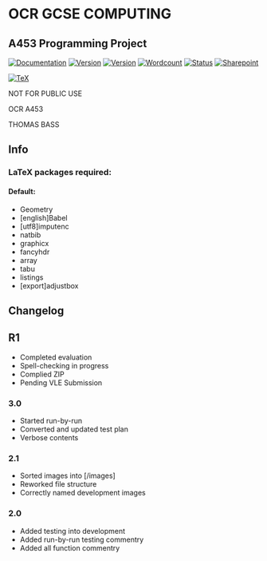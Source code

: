 # OCR GCSE COMPUTING
## A453 Programming Project

[![Documentation](https://img.shields.io/badge/documentation-Release--1-brightgreen.svg)]()
[![Version](https://img.shields.io/badge/last--stable-Release--1-brightgreen.svg)](https://github.com/electric-blue-green/GSCE-Coursework-Python-GTIN/releases)
[![Version](https://img.shields.io/badge/current-Release--1-brightgreen.svg)](https://github.com/electric-blue-green/GSCE-Coursework-Python-GTIN/releases)
[![Wordcount](https://img.shields.io/badge/wordcount-1715-brightgreen.svg)](http://app.uio.no/ifi/texcount/online.php)
[![Status](https://img.shields.io/badge/status-Draft--Release--Pending--Submission-red.svg)]()
[![Sharepoint](https://img.shields.io/badge/sharepoint-ComputingCoursework-8158f9.svg?style=social)](https://tasks.office.com/rgshw.onmicrosoft.com/en-GB/Home/PlanViews/3Kba8GTx70Cn-PL5xPL38ZYAAMD1)

[![TeX](https://img.shields.io/badge/TeX%20Distro-Darwin%202016-lightgrey.svg)]()






NOT FOR PUBLIC USE

OCR A453

THOMAS BASS

## Info

### LaTeX packages required:

#### Default:

* Geometry
* [english]Babel
* [utf8]imputenc
* natbib
* graphicx
* fancyhdr
* array
* tabu
* listings
* [export]adjustbox


## Changelog

## R1

* Completed evaluation
* Spell-checking in progress
* Complied ZIP
* Pending VLE Submission

### 3.0

* Started run-by-run
* Converted and updated test plan
* Verbose contents

### 2.1

* Sorted images into [/images]
* Reworked file structure
* Correctly named development images

### 2.0

* Added testing into development
* Added run-by-run testing commentry
* Added all function commentry

